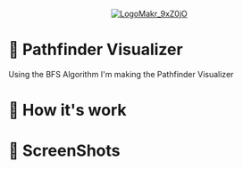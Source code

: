 
<div align="center" width="200%">
  <a href="https://github.com/abdallahabusedo/Pathfinding-Visualizer">

![LogoMakr_9xZ0jO](https://user-images.githubusercontent.com/42722816/91244447-ad585700-e74c-11ea-965e-c52b6611c591.png)
</a>
</div>

# 👾 Pathfinder Visualizer
Using the BFS Algorithm I'm making the Pathfinder Visualizer

# 🔌 How it's work 

# 📸 ScreenShots
